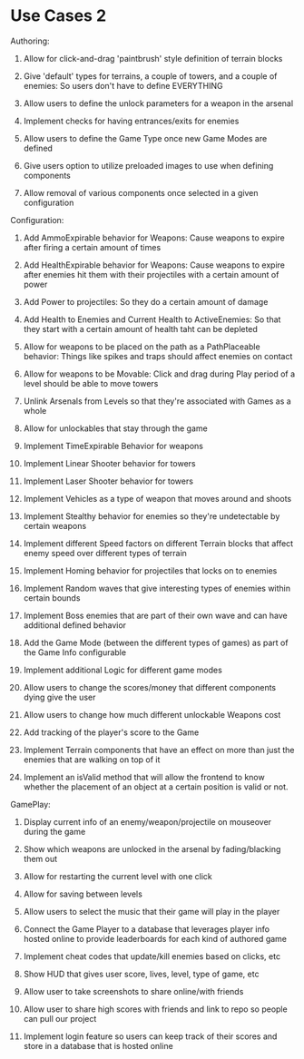 # Use Cases 2

Authoring:

1. Allow for click-and-drag 'paintbrush' style definition of terrain blocks

2. Give 'default' types for terrains, a couple of towers, and a couple of enemies:
So users don't have to define EVERYTHING 

3. Allow users to define the unlock parameters for a weapon in the arsenal

4. Implement checks for having entrances/exits for enemies

5. Allow users to define the Game Type once new Game Modes are defined

6. Give users option to utilize preloaded images to use when defining components

7. Allow removal of various components once selected in a given configuration

Configuration:

1. Add AmmoExpirable behavior for Weapons:
Cause weapons to expire after firing a certain amount of times

2. Add HealthExpirable behavior for Weapons:
Cause weapons to expire after enemies hit them with their projectiles with a certain amount of power

3. Add Power to projectiles:
So they do a certain amount of damage

4. Add Health to Enemies and Current Health to ActiveEnemies:
So that they start with a certain amount of health taht can be depleted

5. Allow for weapons to be placed on the path as a PathPlaceable behavior:
Things like spikes and traps should affect enemies on contact

6. Allow for weapons to be Movable: Click and drag during Play period of a level should be able to move towers

7. Unlink Arsenals from Levels so that they're associated with Games as a whole

8. Allow for unlockables that stay through the game

9. Implement TimeExpirable Behavior for weapons
10. Implement Linear Shooter behavior for towers
11. Implement Laser Shooter behavior for towers
12. Implement Vehicles as a type of weapon that moves around and shoots
13. Implement Stealthy behavior for enemies so they're undetectable by certain weapons
14. Implement different Speed factors on different Terrain blocks that affect enemy speed over different types of terrain
15. Implement Homing behavior for projectiles that locks on to enemies
16. Implement Random waves that give interesting types of enemies within certain bounds
17. Implement Boss enemies that are part of their own wave and can have additional defined behavior
18. Add the Game Mode (between the different types of games) as part of the Game Info configurable
19. Implement additional Logic for different game modes
20. Allow users to change the scores/money that different components dying give the user
21. Allow users to change how much different unlockable Weapons cost
22. Add tracking of the player's score to the Game
23. Implement Terrain components that have an effect on more than just the enemies that are walking on top of it
24. Implement an isValid method that will allow the frontend to know whether the placement of an object at a certain position is valid or not.

GamePlay:

1. Display current info of an enemy/weapon/projectile on mouseover during the game

2. Show which weapons are unlocked in the arsenal by fading/blacking them out
3. Allow for restarting the current level with one click
4. Allow for saving between levels
5. Allow users to select the music that their game will play in the player
6. Connect the Game Player to a database that leverages player info hosted online to provide leaderboards for each kind of authored game 
7. Implement cheat codes that update/kill enemies based on clicks, etc
8. Show HUD that gives user score, lives, level, type of game, etc
9. Allow user to take screenshots to share online/with friends
10. Allow user to share high scores with friends and link to repo so people can pull our project
11. Implement login feature so users can keep track of their scores and store in a database that is hosted online
